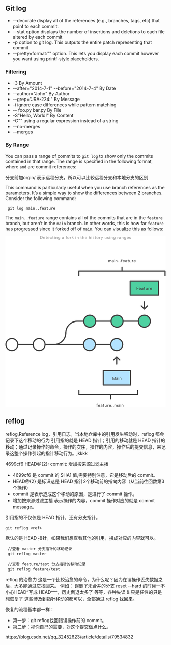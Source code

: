 ## Git log
- --decorate  display all of the references (e.g., branches, tags, etc) that point to each commit.
- --stat option displays the number of insertions and deletions to each file altered by each commit
- -p option to git log. This outputs the entire patch representing that commit
- --pretty=format:"" option. This lets you display each commit however you want using printf-style placeholders.

###  Filtering
- -3                                     By Amount
- --after="2014-7-1" --before="2014-7-4" By Date
- --author="John"                        By Author
- --grep="JRA-224:"                      By Message
- -i  ignore case differences while pattern matching
- -- foo.py bar.py                       By File
- -S"Hello, World!"                      By Content
- -G""  using a regular expression instead of a string
- --no-merges
- --merges



### By Range
You can pass a range of commits to `git log` to show only the commits contained in that range. The range is specified in the following format, where `` and `` are commit references:

分支前加orgin/ 表示远程分支，所以可以比较远程分支和本地分支的区别

This command is particularly useful when you use branch references as the parameters. It’s a simple way to show the differences between 2 branches. Consider the following command:

```
 git log main..feature
```

The `main..feature` range contains all of the commits that are in the `feature` branch, but aren’t in the `main` branch. In other words, this is how far `feature` has progressed since it forked off of `main`. You can visualize this as follows:

![Detecting a fork in the history using ranges](images/By_Range.svg)


## reflog
reflog,Reference log，引用日志。当本地仓库中的引用发生移动时，reflog 都会记录下这个移动的行为
引用指的就是 HEAD 指针；引用的移动就是 HEAD 指针的移动；通过记录操作的命令，操作的次序，操作的内容，操作后的提交信息，来记录这整个操作引起的指针移动行为。jkkkk

4699cf6 HEAD@{2}: commit: 增加按来源过滤主播

- 4699cf6 是 commit 的 SHA1 值,需要特别注意，它是移动后的 commit。
- HEAD@{2} 是标识这是 HEAD 指针2个移动前的指向内容（从当前往回数第3个操作）
- commit 是表示造成这个移动的原因，是进行了 commit 操作。
- 增加按来源过滤主播 表示操作的内容，commit 操作对应的就是 commit message。


引用指的不仅仅是 HEAD 指针，还有分支指针。

```
git reflog <ref>
```
<ref> 默认的是 HEAD 指针，如果我们想查看其他的引用，换成对应的内容就可以。

```
 //查看 master 分支指针的移动记录
 git reflog master

 //查看 feature/test 分支指针的移动记录
 git reflog feature/test
```

reflog 的治愈力
这是一个比较治愈的命令，为什么呢？因为在误操作丢失数据之后，大多能通过它找回来。
例如：
误删了未合并的分支
reset --hard 的时候一不小心HEAD^写成 HEAD^^^，历史倒退太多了
等等，各种失误 & 只是任性的只是想恢复了
这些涉及到指针移动的都可以，全部通过 reflog 找回来。

恢复的流程基本都一样：

- 第一步：git reflog找回错误操作前的 commit。
- 第二步：视你自己的需要，对这个提交做点什么。

https://blog.csdn.net/qq_32452623/article/details/79534832
